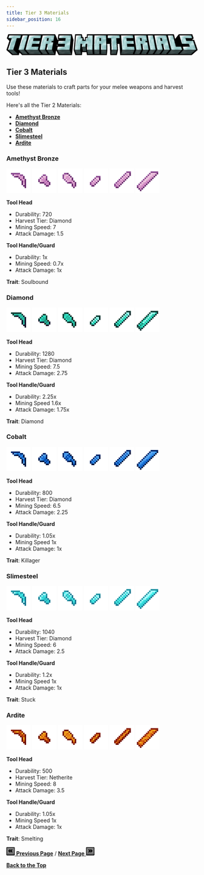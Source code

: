 ```yaml
---
title: Tier 3 Materials
sidebar_position: 16
---
```


![Tier 3 Materials](../_assets/images/tinkers-tier_3_materials.png)

## Tier 3 Materials

Use these materials to craft parts for your melee weapons and harvest tools!

Here's all the Tier 2 Materials: 
 - [**Amethyst Bronze**](./tier_3.md#amethyst-bronze)
 - [**Diamond**](./tier_3.md#diamond)
 - [**Cobalt**](./tier_3.md#cobalt)
 - [**Slimesteel**](./tier_3.md#slimesteel)
 - [**Ardite**](./tier_3.md#ardite)

### Amethyst Bronze
![Pickaxe Head](../_assets/images/parts/pickaxe_head_amethyst_b.png) ![Axe Head](../_assets/images/parts/axe_head_amethyst_b.png) ![Shoel Head](../_assets/images/parts/shoel_head_amethyst_b.png)  ![Dagger Blade](../_assets/images/parts/dagger_blade_amethyst_b.png) ![Sword Blade](../_assets/images/parts/sword_blade_amethyst_b.png) ![Cleaver Blade](../_assets/images/parts/cleaver_blade_amethyst_b.png)

**Tool Head**
- Durability: 720
- Harvest Tier: Diamond
- Mining Speed: 7
- Attack Damage: 1.5

**Tool Handle/Guard**
- Durability: 1x
- Mining Speed: 0.7x
- Attack Damage: 1x

**Trait**: Soulbound

### Diamond
![Pickaxe Head](../_assets/images/parts/pickaxe_head_diamond.png) ![Axe Head](../_assets/images/parts/axe_head_diamond.png) ![Shoel Head](../_assets/images/parts/shoel_head_diamond.png)  ![Dagger Blade](../_assets/images/parts/dagger_blade_diamond.png) ![Sword Blade](../_assets/images/parts/sword_blade_diamond.png) ![Cleaver Blade](../_assets/images/parts/cleaver_blade_diamond.png)

**Tool Head**
- Durability: 1280
- Harvest Tier: Diamond
- Mining Speed: 7.5
- Attack Damage: 2.75

**Tool Handle/Guard**
- Durability: 2.25x
- Mining Speed 1.6x
- Attack Damage: 1.75x

**Trait**: Diamond

### Cobalt
![Pickaxe Head](../_assets/images/parts/pickaxe_head_cobalt.png) ![Axe Head](../_assets/images/parts/axe_head_cobalt.png) ![Shoel Head](../_assets/images/parts/shoel_head_cobalt.png)  ![Dagger Blade](../_assets/images/parts/dagger_blade_cobalt.png) ![Sword Blade](../_assets/images/parts/sword_blade_cobalt.png) ![Cleaver Blade](../_assets/images/parts/cleaver_blade_cobalt.png)

**Tool Head**
- Durability: 800
- Harvest Tier: Diamond
- Mining Speed: 6.5
- Attack Damage: 2.25

**Tool Handle/Guard**
- Durability: 1.05x
- Mining Speed 1x
- Attack Damage: 1x

**Trait**: Killager

### Slimesteel
![Pickaxe Head](../_assets/images/parts/pickaxe_head_slimesteel.png) ![Axe Head](../_assets/images/parts/axe_head_slimesteel.png) ![Shoel Head](../_assets/images/parts/shoel_head_slimesteel.png)  ![Dagger Blade](../_assets/images/parts/dagger_blade_slimesteel.png) ![Sword Blade](../_assets/images/parts/sword_blade_slimesteel.png) ![Cleaver Blade](../_assets/images/parts/cleaver_blade_slimesteel.png)

**Tool Head**
- Durability: 1040
- Harvest Tier: Diamond
- Mining Speed: 6
- Attack Damage: 2.5

**Tool Handle/Guard**
- Durability: 1.2x
- Mining Speed 1x
- Attack Damage: 1x

**Trait**: Stuck

### Ardite
![Pickaxe Head](../_assets/images/parts/pickaxe_head_ardite.png) ![Axe Head](../_assets/images/parts/axe_head_ardite.png) ![Shoel Head](../_assets/images/parts/shoel_head_ardite.png)  ![Dagger Blade](../_assets/images/parts/dagger_blade_ardite.png) ![Sword Blade](../_assets/images/parts/sword_blade_ardite.png) ![Cleaver Blade](../_assets/images/parts/cleaver_blade_ardite.png)

**Tool Head**
- Durability: 500
- Harvest Tier: Netherite
- Mining Speed: 8
- Attack Damage: 3.5

**Tool Handle/Guard**
- Durability: 1.05x
- Mining Speed 1x
- Attack Damage: 1x

**Trait**: Smelting

[![Back](../_assets/images/tinkers-back.png) **Previous Page**](./the_nether.md) / [**Next Page** ![Next](../_assets/images/tinkers-next.png)](./tier_3_traits.md)

[**Back to the Top**](./tier_3.md#tier-3-materials)